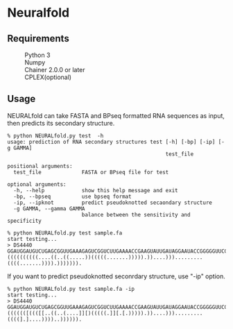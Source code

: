 # Neuralfold
## Requirements
<dl>
  <dd>Python 3</dt>
  <dd>Numpy</dt>
  <dd>Chainer 2.0.0 or later</dt>
  <dd>CPLEX(optional)</dt>
</dl>

## Usage
NEURALfold can take FASTA and BPseq formatted RNA sequences as input, then predicts its secondary structure.
```
% python NEURALfold.py test  -h
usage: prediction of RNA secondary structures test [-h] [-bp] [-ip] [-g GAMMA]
                                                   test_file

positional arguments:
  test_file             FASTA or BPseq file for test

optional arguments:
  -h, --help            show this help message and exit
  -bp, --bpseq          use bpseq format
  -ip, --ipknot         predict pseudoknotted secaondary structure
  -g GAMMA, --gamma GAMMA
                        balance between the sensitivity and specificity
                        
% python NEURALfold.py test sample.fa
start testing...
> DS4440
GGAUGGAUGUCUGAGCGGUUGAAAGAGUCGGUCUUGAAAACCGAAGUAUUGAUAGGAAUACCGGGGGUUCGAAUCCCUCUCCAUCCG
((((((((((....((..((.....))(((((.......))))).))....))).........((((.......)))).))))))).
```
If you want to predict pseudoknotted seconrdary structure, use "-ip" option.
```
% python NEURALfold.py test sample.fa -ip
start testing...
> DS4440
GGAUGGAUGUCUGAGCGGUUGAAAGAGUCGGUCUUGAAAACCGAAGUAUUGAUAGGAAUACCGGGGGUUCGAAUCCCUCUCCAUCCG
(((((([((([[..((..(....]][)(((((.]][.[.))))).))....))).........((((].]....))))..)))))).
```
